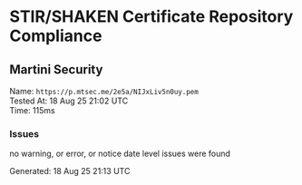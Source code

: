# STIR/SHAKEN Certificate Repository Compliance

## Martini Security

Name: `https://p.mtsec.me/2e5a/NIJxLiv5n0uy.pem`\
Tested At: 18 Aug 25 21:02 UTC\
Time: 115ms

### Issues

no warning, or error, or notice date level issues were found

Generated: 18 Aug 25 21:13 UTC